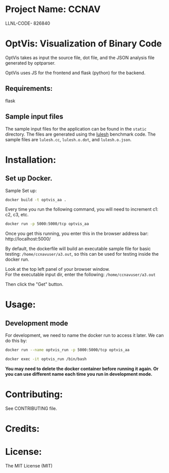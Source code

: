 # Project Name: CCNAV
LLNL-CODE- 826840

# OptVis: Visualization of Binary Code

OptVis takes as input the source file, dot file, and the JSON analysis file generated by optparser.

OptVis uses JS for the frontend and flask (python) for the backend.

## Requirements:
flask

## Sample input files
The sample input files for the application can be found in the `static` directory. The files are generated using the [lulesh](https://github.com/LLNL/lulesh) benchmark code. The sample files are `lulesh.cc`, `lulesh.o.dot`, and `lulesh.o.json`. 

# Installation:
## Set up Docker.
Sample Set up:

```bash
docker build -t optvis_aa .
```

Every time you run the following command, you will need to increment c1: c2, c3, etc.

```bash
docker run -p 5000:5000/tcp optvis_aa
```

Once you get this running, you enter this in the browser address bar:
http://localhost:5000/

By default, the dockerfile will build an executable sample file for basic testing: `/home/ccnavuser/a3.out`, so this can be used for testing inside the docker run.

Look at the top left panel of your browser window.  
For the executable input dir, enter the following: `/home/ccnavuser/a3.out`

Then click the "Get" button.

# Usage:
## Development mode
For development, we need to name the docker run to access it later. We can do this by:
```bash
docker run --name optvis_run -p 5000:5000/tcp optvis_aa
```

```bash
docker exec -it optvis_run /bin/bash
```

__You may need to delete the docker container before running it again. Or you can use different name each time you run in development mode.__

# Contributing:
See CONTRIBUTING file.

# Credits: 


# License:
The MIT License (MIT)


